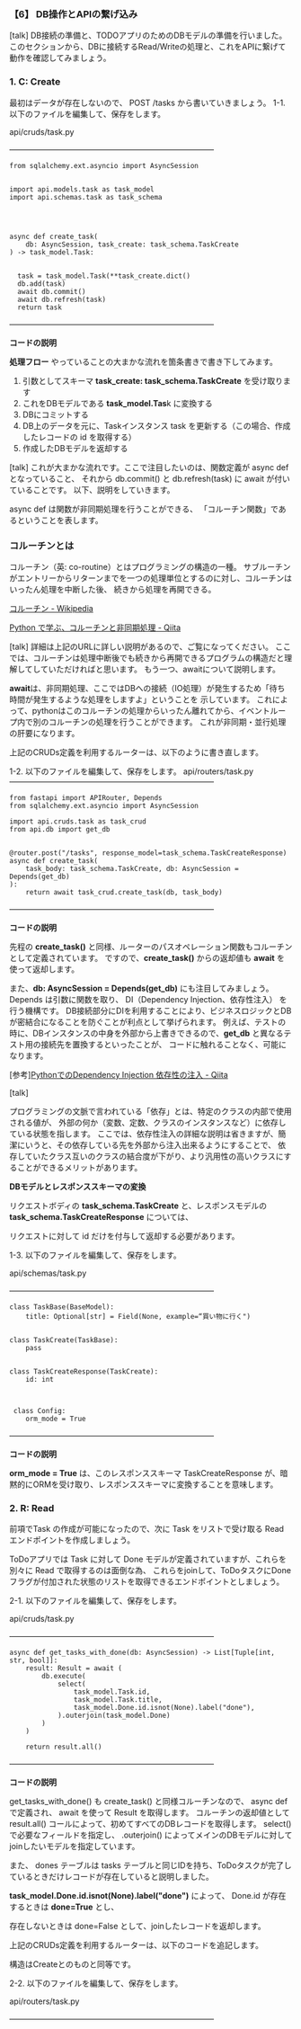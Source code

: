 ### 【6】 DB操作とAPIの繋げ込み
[talk]
DB接続の準備と、TODOアプリのためのDBモデルの準備を行いました。
このセクションから、DBに接続するRead/Writeの処理と、これをAPIに繋げて動作を確認してみましょう。


### 1. C: Create
最初はデータが存在しないので、 POST /tasks から書いていきましょう。
1-1. 以下のファイルを編集して、保存をします。 


api/cruds/task.py

――――――――――――――――――――――――――

    from sqlalchemy.ext.asyncio import AsyncSession


    import api.models.task as task_model
    import api.schemas.task as task_schema




    async def create_task(
        db: AsyncSession, task_create: task_schema.TaskCreate
    ) -> task_model.Task:


      task = task_model.Task(**task_create.dict()
      db.add(task)
      await db.commit()
      await db.refresh(task)
      return task
      
――――――――――――――――――――――――――

**コードの説明**

**処理フロー**
やっていることの大まかな流れを箇条書きで書き下してみます。


1. 引数としてスキーマ **task_create: task_schema.TaskCreate** を受け取ります
2. これをDBモデルである **task_model.Tas**k に変換する
3. DBにコミットする
4. DB上のデータを元に、Taskインスタンス task を更新する（この場合、作成したレコードの id を取得する）
5. 作成したDBモデルを返却する


[talk]
これが大まかな流れです。ここで注目したいのは、関数定義が async def となっていること、
それから db.commit() と db.refresh(task) に await が付いていることです。
以下、説明をしていきます。


async def は関数が非同期処理を行うことができる、 「コルーチン関数」であるということを表します。


### コルーチンとは
コルーチン（英: co-routine）とはプログラミングの構造の一種。
サブルーチンがエントリーからリターンまでを一つの処理単位とするのに対し、コルーチンはいったん処理を中断した後、
続きから処理を再開できる。

[コルーチン - Wikipedia](https://ja.wikipedia.org/wiki/%E3%82%B3%E3%83%AB%E3%83%BC%E3%83%81%E3%83%B3)

[Python で学ぶ、コルーチンと非同期処理 - Qiita](https://qiita.com/koshigoe/items/054383a89bd51d099f10#:~:text=%E3%82%B3%E3%83%AB%E3%83%BC%E3%83%81%E3%83%B3%EF%BC%88%E8%8B%B1%3A%20co%2Droutine,%E5%8B%95%E4%BD%9C%E3%82%92%E8%A1%8C%E3%81%86%E3%81%93%E3%81%A8%E3%81%AB%E3%82%88%E3%82%8B%E3%80%82)



[talk]
詳細は上記のURLに詳しい説明があるので、ご覧になってください。
ここでは、コルーチンは処理中断後でも続きから再開できるプログラムの構造だと理解してしていただければと思います。
もう一つ、awaitについて説明します。


**await**は、非同期処理、ここではDBへの接続（IO処理）が発生するため「待ち時間が発生するような処理をしますよ」ということを
示しています。
これによって、pythonはこのコルーチンの処理からいったん離れてから、イベントループ内で別のコルーチンの処理を行うことができます。
これが非同期・並行処理の肝要になります。


上記のCRUDs定義を利用するルーターは、以下のように書き直します。


1-2. 以下のファイルを編集して、保存をします。
api/routers/task.py
――――――――――――――――――――――――――

    from fastapi import APIRouter, Depends
    from sqlalchemy.ext.asyncio import AsyncSession

    import api.cruds.task as task_crud
    from api.db import get_db


    @router.post("/tasks", response_model=task_schema.TaskCreateResponse)
    async def create_task(
        task_body: task_schema.TaskCreate, db: AsyncSession = Depends(get_db)
    ):
        return await task_crud.create_task(db, task_body)
――――――――――――――――――――――――――

**コードの説明**

先程の **create_task()** と同様、ルーターのパスオペレーション関数もコルーチンとして定義されています。
ですので、**create_task()** からの返却値も **await** を使って返却します。


また、**db: AsyncSession = Depends(get_db)** にも注目してみましょう。
Depends は引数に関数を取り、 DI（Dependency Injection、依存性注入） を行う機構です。
DB接続部分にDIを利用することにより、ビジネスロジックとDBが密結合になることを防ぐことが利点として挙げられます。
例えば、テストの時に、DBインスタンスの中身を外部から上書きできるので、**get_db** と異なるテスト用の接続先を置換するといったことが、
コードに触れることなく、可能になります。

[参考][PythonでのDependency Injection 依存性の注入 - Qiita](https://qiita.com/mkgask/items/d984f7f4d94cc39d8e3c)



[talk] 

プログラミングの文脈で言われている「依存」とは、特定のクラスの内部で使用される値が、 
外部の何か（変数、定数、クラスのインスタンスなど）に依存している状態を指します。 
ここでは、依存性注入の詳細な説明は省きますが、簡潔にいうと、その依存している先を外部から注入出来るようにすることで、 
依存していたクラス互いのクラスの結合度が下がり、より汎用性の高いクラスにすることができるメリットがあります。 




**DBモデルとレスポンススキーマの変換**


リクエストボディの **task_schema.TaskCreate** と、レスポンスモデルの **task_schema.TaskCreateResponse** については、  

リクエストに対して id だけを付与して返却する必要があります。 
 

1-3. 以下のファイルを編集して、保存をします。 

api/schemas/task.py 

―――――――――――――――――――――――――― 

    class TaskBase(BaseModel): 
        title: Optional[str] = Field(None, example=“買い物に行く") 


    class TaskCreate(TaskBase): 
        pass 


    class TaskCreateResponse(TaskCreate): 
        id: int 



     class Config: 
        orm_mode = True 

―――――――――――――――――――――――――― 

**コードの説明** 

**orm_mode = True** は、このレスポンススキーマ TaskCreateResponse が、暗黙的にORMを受け取り、レスポンススキーマに変換することを意味します。 


### 2. R: Read

前項でTask の作成が可能になったので、次に Task をリストで受け取る Read エンドポイントを作成しましょう。 


ToDoアプリでは Task に対して Done モデルが定義されていますが、これらを別々に Read で取得するのは面倒な為、 
これらをjoinして、ToDoタスクにDoneフラグが付加された状態のリストを取得できるエンドポイントとしましょう。 

2-1. 以下のファイルを編集して、保存をします。 


api/cruds/task.py 

―――――――――――――――――――――――――― 

    async def get_tasks_with_done(db: AsyncSession) -> List[Tuple[int, str, bool]]: 
        result: Result = await ( 
            db.execute( 
                select( 
                    task_model.Task.id, 
                    task_model.Task.title, 
                    task_model.Done.id.isnot(None).label("done"), 
                ).outerjoin(task_model.Done) 
            ) 
        ) 

        return result.all() 

―――――――――――――――――――――――――― 

**コードの説明** 

get_tasks_with_done() も create_task() と同様コルーチンなので、 async def で定義され、 await を使って Result を取得します。 
コルーチンの返却値として result.all() コールによって、初めてすべてのDBレコードを取得します。 
select() で必要なフィールドを指定し、 .outerjoin() によってメインのDBモデルに対してjoinしたいモデルを指定しています。 



また、 dones テーブルは tasks テーブルと同じIDを持ち、ToDoタスクが完了しているときだけレコードが存在していると説明しました。 

**task_model.Done.id.isnot(None).label("done")** によって、 Done.id が存在するときは **done=True** とし、 

存在しないときは done=False として、joinしたレコードを返却します。 

 

上記のCRUDs定義を利用するルーターは、以下のコードを追記します。 

構造はCreateとのものと同等です。 

 

2-2. 以下のファイルを編集して、保存をします。 

 

api/routers/task.py 

―――――――――――――――――――――――――― 
